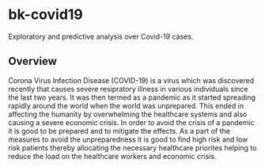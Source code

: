 # bk-covid19
Exploratory and predictive analysis over Covid-19 cases.
## Overview
Corona Virus Infection Disease (COVID-19) is a virus which was discovered recently that causes severe resipratory illness in various individuals since the last two years. It was then termed as a pandemic as it started spreading rapidly around the world when the world was unprepared. This ended in affecting the humanity by overwhelming the healthcare systems and also causing a severe economic crisis. In order to avoid the crisis of a pandemic it is good to be prepared and to mitigate the effects. As a part of the measures to avoid the unpreparedness it is good to find high risk and low risk patients thereby allocating the necessary healthcare priorites helping to reduce the load on the healthcare workers and economic crisis.


